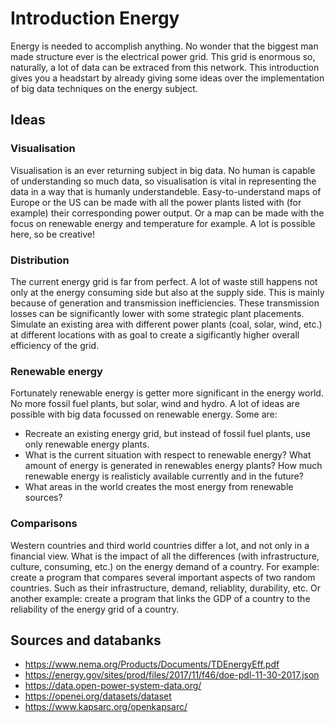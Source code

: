 # Introduction Energy
Energy is needed to accomplish anything. No wonder that the biggest man made structure ever is the electrical power grid. This grid is enormous so, naturally, a lot of data can be extraced from this network. This introduction gives you a headstart by already giving some ideas over the implementation of big data techniques on the energy subject.

## Ideas
### Visualisation
Visualisation is an ever returning subject in big data. No human is capable of understanding so much data, so visualisation is vital in representing the data in a way that is humanly understandeble. 
Easy-to-understand maps of Europe or the US can be made with all the power plants listed with (for example) their corresponding power output. Or a map can be made with  the focus on renewable energy and temperature for example. A lot is possible here, so be creative!

### Distribution
The current energy grid is far from perfect. A lot of waste still happens not only at the energy consuming side but also at the supply side. This is mainly because of generation and transmission inefficiencies. These transmission losses can be significantly lower with some strategic plant placements.
Simulate an existing area with different power plants (coal, solar, wind, etc.) at different locations with as goal to create a sigificantly higher overall efficiency of the grid. 

### Renewable energy
Fortunately renewable energy is getter more significant in the energy world. No more fossil fuel plants, but solar, wind and hydro. 
A lot of ideas are possible with big data focussed on renewable energy. Some are:
* Recreate an existing energy grid, but instead of fossil fuel plants, use only renewable energy plants.
* What is the current situation with respect to renewable energy?  What amount of energy is generated in renewables energy plants? How much renewable energy is realisticly available currently and in the future?
* What areas in the world creates the most energy from renewable sources?

### Comparisons
Western countries and third world countries differ a lot, and not only in a financial view. What is the impact of all the differences (with infrastructure, culture, consuming, etc.) on the energy demand of a country. For example: create a program that compares several important aspects of two random countries. Such as their infrastructure, demand, reliablity, durability, etc.
Or another example: create a program that links the GDP of a country to the reliability of the energy grid of a country.

## Sources and databanks
* https://www.nema.org/Products/Documents/TDEnergyEff.pdf
* https://energy.gov/sites/prod/files/2017/11/f46/doe-pdl-11-30-2017.json
* https://data.open-power-system-data.org/
* https://openei.org/datasets/dataset
* https://www.kapsarc.org/openkapsarc/